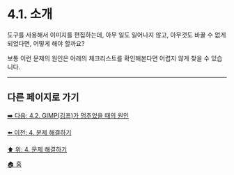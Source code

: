 # 4.1. 소개
도구를 사용해서 이미지를 편집하는데, 아무 일도 일어나지 않고, 아무것도 바꿀 수 없게 되었다면, 어떻게 해야 할까요? 

보통 이런 문제의 원인은 아래의 체크리스트를 확인해본다면 어렵지 않게 찾을 수 있습니다. 

***

## 다른 페이지로 가기

[➡️ 다음: 4.2. GIMP(김프)가 멈추었을 때의 원인](./04-02-00-common-causes-of-gimp-non-responsiveness.md)

[⬅️ 이전: 4. 문제 해결하기](./04-00-what-to-do-if-you-are-stuck.md)

[⬆️ 위: 4. 문제 해결하기](./04-00-what-to-do-if-you-are-stuck.md)

[🏠 홈](./00-home.md)